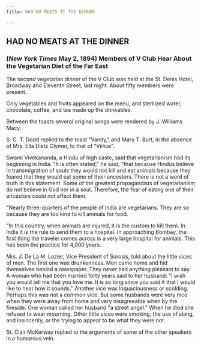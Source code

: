 ```yaml
---
title: HAD NO MEATS AT THE DINNER

---
```





  

## HAD NO MEATS AT THE DINNER

### (*New York Times* May 2, 1894)  Members of V Club Hear About the Vegetarian Diet of the Far East

The second vegetarian dinner of the V Club was held at the St. Denis
Hotel, Broadway and Eleventh Street, last night. About fifty members
were present.

Only vegetables and fruits appeared on the menu, and sterilized water,
chocolate, coffee, and tea made up the drinkables.

Between the toasts several original songs were rendered by J. Williams
Macy.

S. C. T. Dodd replied to the toast "Vanity," and Mary T. Burt, in the
absence of Mrs. Ella Dietz Clymer, to that of "Virtue".

Swami Vivekananda, a Hindu of high caste, said that vegetarianism had
its beginning in India. "It is often stated," he said, "that because
Hindus believe in transmigration of souls they would not kill and eat
animals because they feared that they would eat some of their ancestors.
There is not a word of truth in this statement. Some of the greatest
propagandists of vegetarianism do not believe in God nor in a soul.
Therefore, the fear of eating one of their ancestors could not affect
them.

"Nearly three-quarters of the people of India are vegetarians. They are
so because they are too kind to kill animals for food.

"In this country, when animals are injured, it is the custom to kill
them. In India it is the rule to send them to a hospital. In approaching
Bombay, the first thing the traveler comes across is a very large
hospital for animals. This has been the practice for 4,000 years.

Mrs. J. De La M. Lozier, Vice President of Sorosis, told about the
little vices of men. The first one was drunkenness. Men came home and
hid themselves behind a newspaper. They never had anything pleasant to
say. A woman who had been married forty years said to her husband: "I
wish you would tell me that you love me. It is so long since you said it
that I would like to hear how it sounds." Another vice was
loquaciousness or scolding. Perhaps this was not a common vice. But some
husbands were very nice when they were away from home and very
disagreeable when by the fireside. One woman called her husband "a
street angel." When he died she refused to wear mourning. Other little
vices were smoking, the use of slang, and insincerity, or the trying to
appear to be what they were not.

St. Clair McKerway replied to the arguments of some of the other
speakers in a humorous vein.


